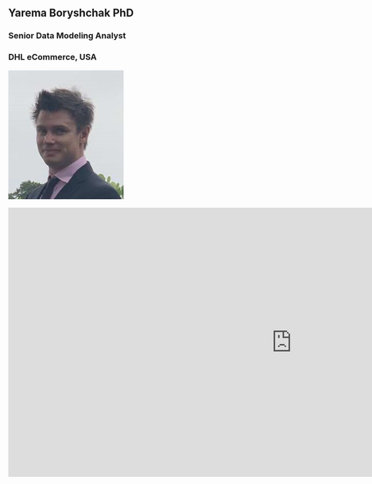 ## Yarema Boryshchak PhD
### Senior Data Modeling Analyst
### DHL eCommerce, USA

<img src="images/Portfolio Photo.png" class="img-responsive" alt=""> </div>

<iframe width="1140" height="541.25" src="https://app.powerbi.com/reportEmbed?reportId=7dcc213a-85ce-4dd2-800b-48ed917b6962&autoAuth=true&ctid=63c3c9c1-e824-413f-b435-2f0cabb2828f&config=eyJjbHVzdGVyVXJsIjoiaHR0cHM6Ly93YWJpLXVzLWVhc3QyLXJlZGlyZWN0LmFuYWx5c2lzLndpbmRvd3MubmV0LyJ9" frameborder="0" allowFullScreen="true"></iframe>


